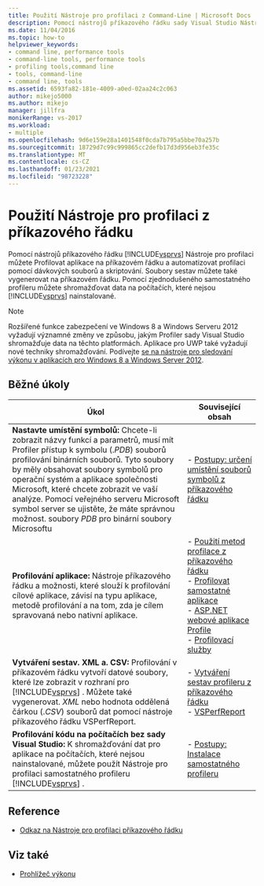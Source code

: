 ```yaml
---
title: Použití Nástroje pro profilaci z Command-Line | Microsoft Docs
description: Pomocí nástrojů příkazového řádku sady Visual Studio Nástroje pro profilaci můžete Profilovat aplikace a automatizovat profilaci pomocí dávkových souborů a skriptování.
ms.date: 11/04/2016
ms.topic: how-to
helpviewer_keywords:
- command line, performance tools
- command-line tools, performance tools
- profiling tools,command line
- tools, command-line
- command line, tools
ms.assetid: 6593fa82-181e-4009-a0ed-02aa24c2c063
author: mikejo5000
ms.author: mikejo
manager: jillfra
monikerRange: vs-2017
ms.workload:
- multiple
ms.openlocfilehash: 9d6e159e28a1401548f0cda7b795a5bbe70a257b
ms.sourcegitcommit: 18729d7c99c999865cc2defb17d3d956eb3fe35c
ms.translationtype: MT
ms.contentlocale: cs-CZ
ms.lasthandoff: 01/23/2021
ms.locfileid: "98723228"
---
```

# <a name="use-the-profiling-tools-from-the-command-line"></a>Použití Nástroje pro profilaci z příkazového řádku
Pomocí nástrojů příkazového řádku [!INCLUDE[vsprvs](../code-quality/includes/vsprvs_md.md)] Nástroje pro profilaci můžete Profilovat aplikace na příkazovém řádku a automatizovat profilaci pomocí dávkových souborů a skriptování. Soubory sestav můžete také vygenerovat na příkazovém řádku. Pomocí zjednodušeného samostatného profileru můžete shromažďovat data na počítačích, které nejsou [!INCLUDE[vsprvs](../code-quality/includes/vsprvs_md.md)] nainstalované.

> [!NOTE]
> Rozšířené funkce zabezpečení ve Windows 8 a Windows Serveru 2012 vyžadují významné změny ve způsobu, jakým Profiler sady Visual Studio shromažďuje data na těchto platformách. Aplikace pro UWP také vyžadují nové techniky shromažďování. Podívejte [se na nástroje pro sledování výkonu v aplikacích pro Windows 8 a Windows Server 2012](../profiling/performance-tools-on-windows-8-and-windows-server-2012-applications.md).

## <a name="common-tasks"></a>Běžné úkoly

| Úkol | Související obsah |
| - | - |
| **Nastavte umístění symbolů:** Chcete-li zobrazit názvy funkcí a parametrů, musí mít Profiler přístup k symbolu (.*PDB*) souborů profilování binárních souborů. Tyto soubory by měly obsahovat soubory symbolů pro operační systém a aplikace společnosti Microsoft, které chcete zobrazit ve vaší analýze. Pomocí veřejného serveru Microsoft symbol server se ujistěte, že máte správnou možnost. soubory *PDB* pro binární soubory Microsoftu | -   [Postupy: určení umístění souborů symbolů z příkazového řádku](../profiling/how-to-specify-symbol-file-locations-from-the-command-line.md) |
| **Profilování aplikace:** Nástroje příkazového řádku a možnosti, které slouží k profilování cílové aplikace, závisí na typu aplikace, metodě profilování a na tom, zda je cílem spravovaná nebo nativní aplikace. | -   [Použití metod profilace z příkazového řádku](../profiling/using-profiling-methods-to-collect-performance-data-from-the-command-line.md)<br />-   [Profilovat samostatné aplikace](../profiling/command-line-profiling-of-stand-alone-applications.md)<br />-   [ASP.NET webové aplikace Profile](../profiling/command-line-profiling-of-aspnet-web-applications.md)<br />-   [Profilovací služby](../profiling/command-line-profiling-of-services.md) |
| **Vytváření sestav. XML a. CSV:** Profilování v příkazovém řádku vytvoří datové soubory, které lze zobrazit v rozhraní pro [!INCLUDE[vsprvs](../code-quality/includes/vsprvs_md.md)] . Můžete také vygenerovat. *XML* nebo hodnota oddělená čárkou (.*CSV*) souborů dat pomocí nástroje příkazového řádku VSPerfReport. | -   [Vytváření sestav profileru z příkazového řádku](../profiling/creating-profiler-reports-from-the-command-line.md)<br />-   [VSPerfReport](../profiling/vsperfreport.md) |
| **Profilování kódu na počítačích bez sady Visual Studio:** K shromažďování dat pro aplikace na počítačích, které nejsou nainstalované, můžete použít Nástroje pro profilaci samostatného profileru [!INCLUDE[vsprvs](../code-quality/includes/vsprvs_md.md)] . | -   [Postupy: Instalace samostatného profileru](../profiling/how-to-install-the-stand-alone-profiler.md) |

## <a name="reference"></a>Reference
- [Odkaz na Nástroje pro profilaci příkazového řádku](../profiling/command-line-profiling-tools-reference.md)

## <a name="see-also"></a>Viz také
- [Prohlížeč výkonu](../profiling/performance-explorer.md)
